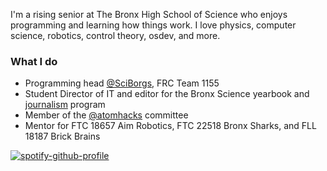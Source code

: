 <!--- This README is used in the rendering of my website -->

I'm a rising senior at The Bronx High School of Science who enjoys programming and learning how things work. I love physics, computer science, robotics, control theory, osdev, and more.

### What I do
- Programming head [@SciBorgs](https://github.com/SciBorgs), FRC Team 1155
- Student Director of IT and editor for the Bronx Science yearbook and [journalism](https://thesciencesurvey.com/) program
- Member of the [@atomhacks](https://github.com/atomhacks) committee
- Mentor for FTC 18657 Aim Robotics, FTC 22518 Bronx Sharks, and FLL 18187 Brick Brains

[![spotify-github-profile](https://spotify-github-profile.vercel.app/api/view?uid=84fargo16nk7b2dmlrw72xz8l&cover_image=true&theme=natemoo-re&show_offline=true&background_color=121212&interchange=true&bar_color=154d60&bar_color_cover=false)](https://spotify-github-profile.vercel.app/api/view?uid=84fargo16nk7b2dmlrw72xz8l&redirect=true)
